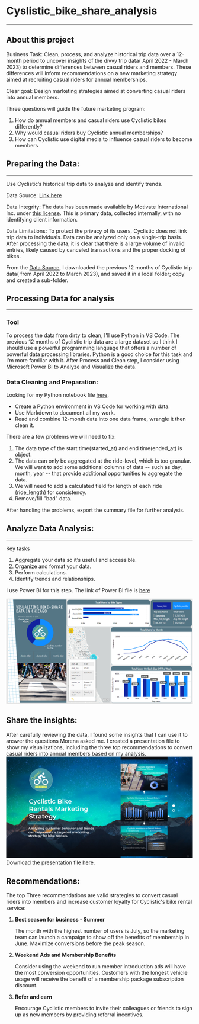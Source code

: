 # Cyslistic_bike_share_analysis
---

## About this project

Business Task: Clean, process, and analyze historical trip data over a 12-month period to uncover insights of the divvy trip data( April 2022 - March 2023) to determine differences between casual riders and members. These differences will inform recommendations on a new marketing strategy aimed at recruiting casual riders for annual memberships.

Clear goal: Design marketing strategies aimed at converting casual riders into annual members.

Three questions will guide the future marketing program:
1. How do annual members and casual riders use Cyclistic bikes differently?
2. Why would casual riders buy Cyclistic annual memberships?
3. How can Cyclistic use digital media to influence casual riders to become members

## Preparing the Data: 
---

Use Cyclistic’s historical trip data to analyze and identify trends.

Data Source: [Link here](https://divvy-tripdata.s3.amazonaws.com/index.html)

Data Integrity: The data has been made available by Motivate International Inc. under [this license](https://ride.divvybikes.com/data-license-agreement). This is primary data, collected internally, with no identifying client information.

Data Limitations: To protect the privacy of its users, Cyclistic does not link trip data to individuals. Data can be analyzed only on a single-trip basis. After processing the data, it is clear that there is a large volume of invalid entries, likely caused by canceled transactions and the proper docking of bikes.

From the [Data Source](https://divvy-tripdata.s3.amazonaws.com/index.html), I downloaded the previous 12 months of Cyclistic trip data( from April 2022 to March 2023), and saved it in a local folder; copy and created a sub-folder. 

## Processing Data for analysis
---

### Tool
To process the data from dirty to clean, I'll use Python in VS Code. The previous 12 months of Cyclistic trip data are a large dataset so I think I should use a powerful programming language that offers a number of powerful data processing libraries. Python is a good choice for this task and I'm more familiar with it. After Process and Clean step, I consider using Microsoft Power BI to Analyze and Visualize the data.

### Data Cleaning and Preparation:
Looking for my Python notebook file [here](https://github.com/LucasAnalyst/CaseStudy_Cyclistic/blob/main/Cyclistic_bike_share_clean.ipynb).
- Create a Python environment in VS Code for working with data.
- Use Markdown to document all my work.
- Read and combine 12-month data into one data frame, wrangle it then clean it.
  
There are a few problems we will need to fix:
1. The data type of the start time(started_at) and end time(ended_at) is object.
2. The data can only be aggregated at the ride-level, which is too granular. We will want to add some additional columns of data -- such as day, month, year -- that provide additional opportunities to aggregate the data.
3. We will need to add a calculated field for length of each ride (ride_length) for consistency.
4. Remove/fill "bad" data.

After handling the problems, export the summary file for further analysis.

## Analyze Data Analysis:
---
Key tasks
1. Aggregate your data so it’s useful and accessible.
2. Organize and format your data.
3. Perform calculations.
4. Identify trends and relationships.

I use Power BI for this step. The link of Power BI file is [here](https://drive.google.com/file/d/1h3MlxNFzSJUN589BUT_vuAICKtg16SB0/view?usp=sharing)

![Overview](/Overview.png)

## Share the insights:

After carefully reviewing the data, I found some insights that I can use it to answer the questions Morena asked me. 
I created a presentation file to show my visualizations, including the three top recommendations to convert casual riders into annual members based on my analysis.
![](/Overview_ppt.png)
Download the presentation file [here](https://github.com/LucasAnalyst/CaseStudy_Cyclistic/blob/main/Cyslistic_bike_share_Presentation.pptx).

##  Recommendations: 
The top Three recommendations are valid strategies to convert casual riders into members and increase customer loyalty for Cyclistic's bike rental service:

1. **Best season for business - Summer**

     The month with the highest number of users is July, so the marketing team can launch a campaign to show off the benefits of membership in June. Maximize conversions before the peak season.

3. **Weekend Ads and Membership Benefits**

     Consider using the weekend to run member introduction ads will have the most conversion opportunities. Customers with the longest vehicle usage will receive the benefit of a membership package subscription discount.

4. **Refer and earn**

     Encourage Cyclistic members to invite their colleagues or friends to sign up as new members by providing referral incentives.



